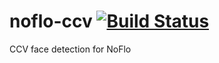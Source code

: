 # noflo-ccv [![Build Status](https://secure.travis-ci.org/forresto/noflo-ccv.png?branch=master)](http://travis-ci.org/forresto/noflo-ccv)

CCV face detection for NoFlo
